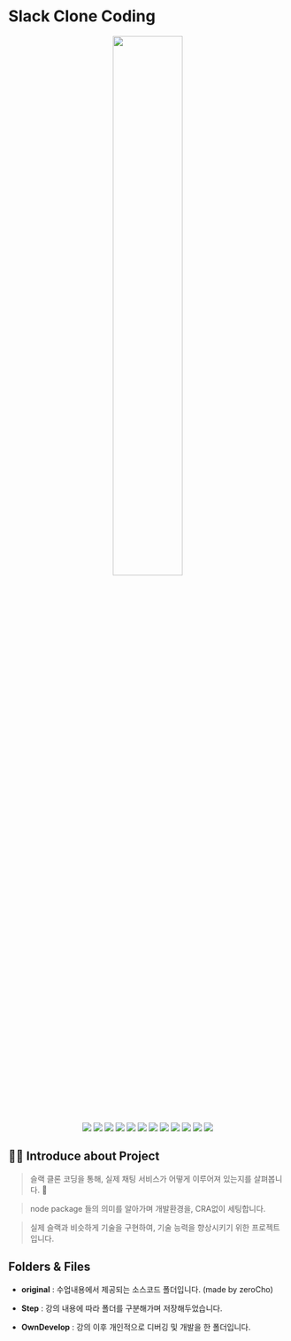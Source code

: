 # Slack Clone Coding

<p align='center'>
<img width='50%' src='https://d34u8crftukxnk.cloudfront.net/slackpress/prod/sites/6/SlackLogo_CompanyNews_PrimaryAubergine_Hero-5.jpg?d=500x500&f=fill'>
</p>

<p align='center'>
    <img src="https://img.shields.io/badge/React-v17.0.2-blue?logo=React"/>
    <img src="https://img.shields.io/badge/node.js-v14.15.5-green?logo=Node.js"/>
    <img src="https://img.shields.io/badge/emotion-^11.7.1-ff69b4?logo=emotion"/>
    <img src="https://img.shields.io/badge/express-^4.17.1-ff69b4?logo=express"/>
    <img src="https://img.shields.io/badge/axios-^0.24.0-critical?logo=axios"/>
    <img src="https://img.shields.io/badge/swr-^1.1.1-critical?logo=swr"/>
    <img src="https://img.shields.io/badge/Typescript-v4.5.4-blue?logo=typescript"/>
    <img src="https://img.shields.io/badge/socket.io-^2.4.1-orange?logo=socket.io">
    <img src="https://img.shields.io/badge/webpack-^5.65.0-orange?logo=webpack">
    <img src="https://img.shields.io/badge/babel-^7.16.5-orange?logo=babel">
    <img src="https://img.shields.io/badge/prettier-^2.5.1-yellow?logo=prettier" />
    <img src="https://img.shields.io/badge/eslint-^8.5.0-yellow?logo=eslint">
</p>

## 💁‍♂️ Introduce about Project

> 슬랙 클론 코딩을 통해, 실제 채팅 서비스가 어떻게 이루어져 있는지를 살펴봅니다. 👐

> node package 들의 의미를 알아가며 개발환경을, CRA없이 세팅합니다.

> 실제 슬랙과 비슷하게 기술을 구현하여, 기술 능력을 향상시키기 위한 프로젝트입니다.

## Folders & Files

- **original** : 수업내용에서 제공되는 소스코드 폴더입니다. (made by zeroCho)

- **Step** : 강의 내용에 따라 폴더를 구분해가며 저장해두었습니다.

- **OwnDevelop** : 강의 이후 개인적으로 디버깅 및 개발을 한 폴더입니다.
